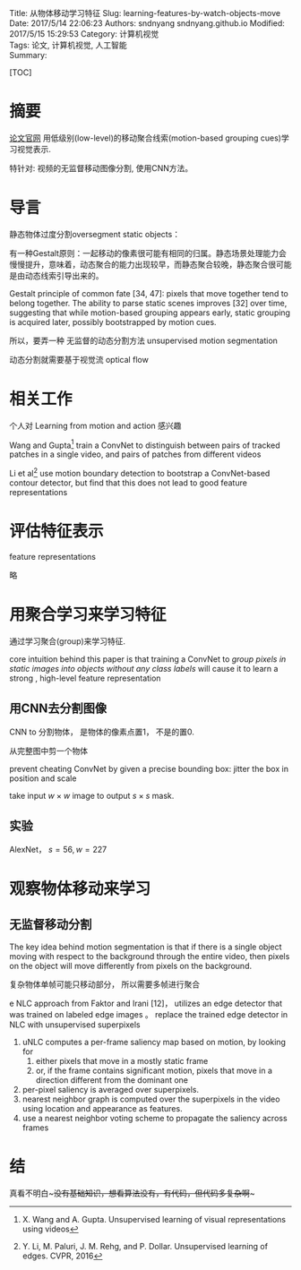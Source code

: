 Title: 从物体移动学习特征
Slug: learning-features-by-watch-objects-move    
Date: 2017/5/14 22:06:23
Authors: sndnyang sndnyang.github.io
Modified: 2017/5/15 15:29:53
Category: 计算机视觉    
Tags: 论文, 计算机视觉, 人工智能   
Summary:   

[TOC]

# 摘要

[论文官网](https://people.eecs.berkeley.edu/~pathak/unsupervised_video/)
用低级别(low-level)的移动聚合线索(motion-based grouping cues)学习视觉表示. 

特针对: 视频的无监督移动图像分割, 使用CNN方法。

# 导言

静态物体过度分割oversegment static objects：

有一种Gestalt原则：一起移动的像素很可能有相同的归属。静态场景处理能力会慢慢提升，意味着，动态聚合的能力出现较早，而静态聚合较晚，静态聚合很可能是由动态线索引导出来的。

Gestalt principle of common fate [34, 47]: pixels that move together tend to belong together. The ability to parse static scenes improves [32] over time, suggesting that while motion-based grouping appears early, static grouping is acquired later, possibly bootstrapped by motion cues.

所以，要弄一种 无监督的动态分割方法 unsupervised motion segmentation

动态分割就需要基于视觉流 optical flow

# 相关工作

个人对 Learning from motion and action 感兴趣

Wang and Gupta[^46] train a ConvNet to distinguish between pairs of tracked patches in a single video, and pairs of patches from different videos

Li et al[^26] use motion boundary detection to bootstrap a ConvNet-based contour detector, but find that this does not lead to good feature representations

# 评估特征表示

feature representations

略

# 用聚合学习来学习特征

通过学习聚合(group)来学习特征.

core intuition behind this paper is that training a ConvNet to *group pixels in static images into objects without any class labels* will cause it to learn a strong , high-level feature representation

## 用CNN去分割图像

CNN to 分割物体， 是物体的像素点置1， 不是的置0.

从完整图中剪一个物体

prevent cheating ConvNet by given a precise bounding box: jitter the box in position and scale

take input $w \times w$ image to output $s \times s$ mask.

## 实验

AlexNet， $s=56, w=227$

# 观察物体移动来学习

## 无监督移动分割

The key idea behind motion segmentation is that if there is a single object moving with respect to the background through the entire video, then pixels on the object will move differently from pixels on the background.

复杂物体单帧可能只移动部分， 所以需要多帧进行聚合

e NLC approach from Faktor and Irani [12]， utilizes an edge detector that was trained on labeled edge images 。 replace the trained edge detector in NLC with unsupervised superpixels

1. uNLC computes a per-frame saliency map based on motion, by looking for   
    1. either pixels that move in a mostly static frame
    2. or, if the frame contains significant motion, pixels that move in a direction different from the dominant one
2. per-pixel saliency is averaged over superpixels.
3. nearest neighbor graph is computed over the superpixels in the video using location and appearance as features.
4. use a nearest neighbor voting scheme to propagate the saliency across frames


# 结

真看不明白~~~没有基础知识，想看算法没有，有代码，但代码多复杂啊~~~

[^26]: Y. Li, M. Paluri, J. M. Rehg, and P. Dollar. Unsupervised learning of edges. CVPR, 2016
[^46]: X. Wang and A. Gupta. Unsupervised learning of visual representations using videos
